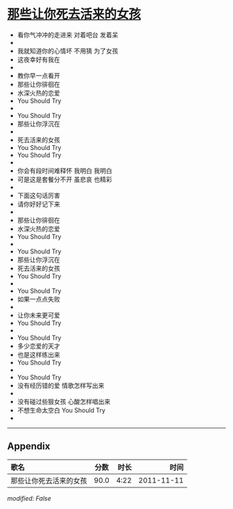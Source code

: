 # [那些让你死去活来的女孩](https://music.163.com/song?id=5418001)

* 看你气冲冲的走进来 对着吧台 发着呆
* 
* 我就知道你的心情坏 不用猜 为了女孩
* 这夜幸好有我在
* 
* 教你早一点看开
* 那些让你徘徊在
* 水深火热的恋爱
* You Should Try
* 
* You Should Try
* 那些让你浮沉在
* 
* 死去活来的女孩
* You Should Try
* You Should Try
* 
* 你会有段时间难释怀 我明白 我明白
* 可是这是套餐分不开 虽悲哀 也精彩
* 
* 下面这句话厉害
* 请你好好记下来
* 
* 那些让你徘徊在
* 水深火热的恋爱
* You Should Try
* 
* You Should Try
* 那些让你浮沉在
* 死去活来的女孩
* You Should Try
* 
* You Should Try
* 如果一点点失败
* 
* 让你未来更可爱
* You Should Try
* 
* You Should Try
* 多少恋爱的天才
* 也是这样练出来
* You Should Try
* 
* You Should Try
* 没有经历错的爱 情歌怎样写出来
* 
* 没有碰过些狠女孩 心酸怎样唱出来
* 不想生命太空白 You Should Try
* 


---

## Appendix

|歌名|分数|时长|时间|
|:---|:---:|---:|---:|
|那些让你死去活来的女孩|90.0|4:22|2011-11-11

*modified: False*